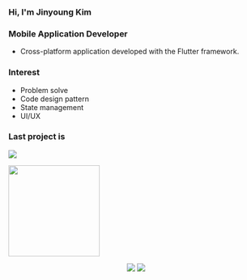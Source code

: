 ### Hi, I'm Jinyoung Kim

### Mobile Application Developer
  - Cross-platform application developed with the Flutter framework.

### Interest
  - Problem solve
  - Code design pattern
  - State management
  - UI/UX

### Last project is
<a href="https://github.com/JYKIM317/youdio">
  <img src="https://img.shields.io/badge/github-20232a.svg?style=for-the-badge&logo=github&logoColor=ffffff"/>
</a>

<a href="https://github.com/JYKIM317"><img align="center" style="height:180px" src="https://github-readme-stats.vercel.app/api/top-langs/?username=JYKIM317&layout=compact&theme=nord&hide_border=true" /></a> 


<div align=center>
<img src="https://img.shields.io/badge/dart-20232a.svg?style=for-the-badge&logo=dart&logoColor=61DAFB" />  <img src="https://img.shields.io/badge/flutter-20232a.svg?style=for-the-badge&logo=flutter&logoColor=61DAFB" /> 
</div>

<!--
**JYKIM317/JYKIM317** is a ✨ _special_ ✨ repository because its `README.md` (this file) appears on your GitHub profile.

Here are some ideas to get you started:

- 🔭 I’m currently working on ...
- 🌱 I’m currently learning ...
- 👯 I’m looking to collaborate on ...
- 🤔 I’m looking for help with ...
- 💬 Ask me about ...
- 📫 How to reach me: ...
- 😄 Pronouns: ...
- ⚡ Fun fact: ...
-->
